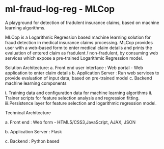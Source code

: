 # ml-fraud-log-reg - MLCop
A playground for detection of fradulent insurance claims, based on machine learning algorithms.

MLCop is a Logarithmic Regression based machine learning solution for fraud detection in medical insurance claims processing. MLCop provides user with a web-based form to enter medical claim details and prints the evaluation of entered claim as fradulent / non-fradulent, by consuming web services which expose a pre-trained Logarithmic Regression model. 

Solution Architecture:
a. Front end user interface : Web portal - Web application to enter claim details
b. Application Server : Run web services to provide evaluation of input data, based on pre-trained model
c. Backend machine learning components
   
   i.  Training data and configuration data for machine learning algorithms
   ii. Trainer scripts for feature selection analysis and regression fitting.
   iii.Persistence layer for feature selection and logarithmic regression model.  

Technical Architecture

a. Front end : Web form - HTML5/CSS3,JavaScript, AJAX, JSON

b. Application Server : Flask

c. Backend : Python based
